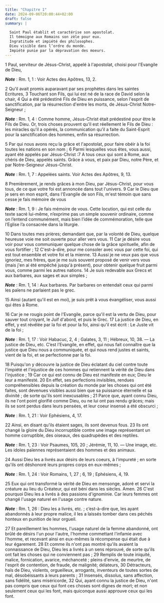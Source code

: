 ```yaml
---
title: "Chapitre 1"
date: 2024-09-06T20:00:44+02:00
draft: false
summary: |
  
  Saint Paul établit et caractérise son apostolat.
  Il témoigne aux Romains son zèle pour eux.
  Ingratitude et impiété des philosophes.
  Dieu visible dans l’ordre du monde.
  Impiété punie par la dépravation des moeurs.
---
```



1 Paul, serviteur de Jésus-Christ, appelé à l'apostolat, choisi pour l'Evangile de Dieu,

***Note*** :  Rm. 1, 1 : Voir Actes des Apôtres, 13, 2.

2 Qu'il avait promis auparavant par ses prophètes dans les saintes Ecritures, 3 Touchant son Fils, qui lui est né de la race de David selon la chair, 4 Qui a été prédestiné Fils de Dieu en puissance, selon l'esprit de sanctification, par la résurrection d'entre les morts, de Jésus-Christ Notre-Seigneur ;

***Note*** :  Rm. 1, 4 : Comme homme, Jésus-Christ était prédestiné pour être le Fils de Dieu. Or, trois choses prouvent qu’il est réellement le Fils de Dieu : les miracles qu’il a opérés, la communication qu’il a faite du Saint-Esprit pour la sanctification des hommes, enfin sa résurrection.

5 Par qui nous avons reçu la grâce et l'apostolat, pour faire obéir à la foi toutes les nations en son nom ; 6 Parmi lesquelles vous êtes, vous aussi, ayant été appelés par Jésus-Christ :7 A tous ceux qui sont à Rome, aux chéris de Dieu, appelés saints. Grâce à vous, et paix par Dieu, notre Père, et par Notre-Seigneur Jésus-Christ.

***Note*** :  Rm. 1, 7 : Appelées saints. Voir Actes des Apôtres, 9, 13.


8 Premièrement, je rends grâces à mon Dieu, par Jésus-Christ, pour vous tous, de ce que votre foi est annoncée dans tout l'univers. 9 Car le Dieu que je sers en mon esprit, dans l'Evangile de son Fils, m'est témoin que sans cesse je fais mémoire de vous

***Note*** :  Rm. 1, 9 : Je fais mémoire de vous. Cette locution, qui est celle du texte sacré lui-même, n’exprime pas un simple souvenir ordinaire, comme on l’entend communément, mais bien l’idée de commémoration, telle que l’Eglise l’a consacrée dans la liturgie.

10 Dans toutes mes prières; demandant que, par la volonté de Dieu, quelque heureuse voie me soit ouverte pour aller vers vous. 11 Car je désire vous voir pour vous communiquer quelque chose de la grâce spirituelle, afin de vous fortifier ; 12 C'est-à-dire, pour me consoler avec vous par cette foi, qui est tout ensemble et votre foi et la mienne. 13 Aussi je ne veux pas que vous ignoriez, mes frères, que je me suis souvent proposé de venir vers vous (mais j'en ai été empêché jusqu'à présent), pour obtenir quelque fruit parmi vous, comme parmi les autres nations. 14 Je suis redevable aux Grecs et aux barbares, aux sages et aux simples ;

***Note*** :  Rm. 1, 14 : Aux barbares. Par barbares on entendait ceux qui parmi les païens ne parlaient pas le grec.

15 Ainsi (autant qu'il est en moi), je suis prêt à vous évangéliser, vous aussi qui êtes à Rome.


16 Car je ne rougis point de l'Evangile, parce qu'il est la vertu de Dieu, pour sauver tout croyant, le Juif d'abord, et puis le Grec. 17 La justice de Dieu, en effet, y est révélée par la foi et pour la foi, ainsi qu'il est écrit : Le Juste vit de la foi ;

***Note*** :  Rm. 1, 17 : Voir Habacuc, 2, 4 ; Galates, 3, 11 ; Hébreux, 10, 38. ― La justice de Dieu, etc. C’est l’Evangile, en effet, qui nous fait connaître que la justice que Dieu nous a communiquée, et qui nous rend justes et saints, vient de la foi, et se perfectionne par la foi.


18 Puisqu'on y découvre la justice de Dieu éclatant du ciel contre toute l'impiété et l'injustice de ces hommes qui retiennent la vérité de Dieu dans l'injustice ; 19 Car ce qui est connu de Dieu est manifeste en eux; Dieu le leur a manifesté. 20 En effet, ses perfections invisibles, rendues compréhensibles depuis la création du monde par les choses qui ont été faites, sont devenues visibles aussi bien que sa puissance éternelle et sa divinité ; de sorte qu'ils sont inexcusables ; 21 Parce que, ayant connu Dieu, ils ne l'ont point glorifié comme Dieu, ou ne lui ont pas rendu grâces; mais ils se sont perdus dans leurs pensées, et leur coeur insensé a été obscurci ;

***Note*** :  Rm. 1, 21 : Voir Ephésiens, 4, 17.

22 Ainsi, en disant qu'ils étaient sages, ils sont devenus fous. 23 Ils ont changé la gloire du Dieu incorruptible contre une image représentant un homme corruptible, des oiseaux, des quadrupèdes et des reptiles.

***Note*** :  Rm. 1, 23 : Voir Psaumes, 105, 20 ; Jérémie, 11, 10. ― Une image, etc. Les idoles païennes représentaient des hommes et des animaux.


24 Aussi Dieu les a livrés aux désirs de leurs coeurs, à l'impureté ; en sorte qu'ils ont déshonoré leurs propres corps en eux-mêmes ;

***Note*** :  Rm. 1, 24 : Voir Romains, 1, 27 ; 6, 19 ; Ephésiens, 4, 19.

25 Eux qui ont transformé la vérité de Dieu en mensonge, adoré et servi la créature au lieu du Créateur, qui est béni dans les siècles. Amen. 26 C'est pourquoi Dieu les a livrés à des passions d'ignominie. Car leurs femmes ont changé l'usage naturel en l'usage contre nature.

***Note*** :  Rm. 1, 26 : Dieu les a livrés, etc. ; c’est-à-dire que, les ayant abandonnés à leur propre malice, il les a laissés tomber dans ces péchés honteux en punition de leur orgueil.

27 Et pareillement les hommes, l'usage naturel de la femme abandonné, ont brûlé de désirs l'un pour l'autre, l'homme commettant l'infamie avec l'homme, et recevant ainsi en eux-mêmes la récompense qui était due à leur égarement. 28 Et comme ils n'ont pas montré qu'ils avaient la connaissance de Dieu, Dieu les a livrés à un sens réprouvé, de sorte qu'ils ont fait les choses qui ne conviennent pas ; 29 Remplis de toute iniquité, malice, fornication, avarice, méchanceté ; pleins d'envie, de meurtre, de l'esprit de contention, de fraude, de malignité; délateurs, 30 Détracteurs, haïs de Dieu, violents, orgueilleux, arrogants, inventeurs de toutes sortes de mal, désobéissants à leurs parents ; 31 Insensés, dissolus, sans affection, sans fidélité, sans miséricorde, 32 Qui, ayant connu la justice de Dieu, n'ont pas compris que ceux qui font ces choses sont dignes de mort; et non seulement ceux qui les font, mais quiconque aussi approuve ceux qui les font.

